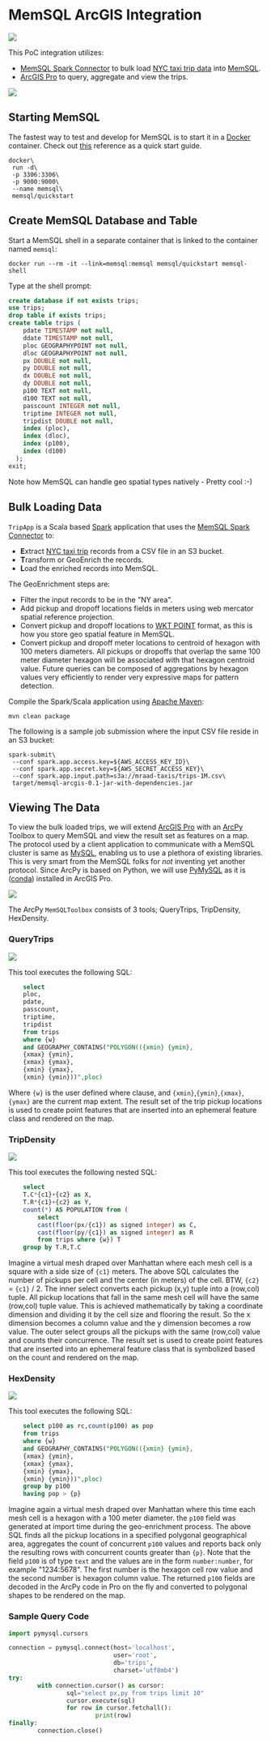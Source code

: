 # MemSQL ArcGIS Integration

![](media/Integration.png)

This PoC integration utilizes:
- [MemSQL Spark Connector](https://github.com/memsql/memsql-spark-connector) to bulk load [NYC taxi trip data](http://www.nyc.gov/html/tlc/html/about/trip_record_data.shtml) into [MemSQL](http://www.memsql.com/).
- [ArcGIS Pro](https://pro.arcgis.com/en/pro-app/) to query, aggregate and view the trips.

![](media/Pro.png)

## Starting MemSQL

The fastest way to test and develop for MemSQL is to start it in a [Docker](https://www.docker.com/) container. Check out [this](https://docs.memsql.com/docs/quick-start-with-docker) reference as a quick start guide.

```
docker\
 run -d\
 -p 3306:3306\
 -p 9000:9000\
 --name memsql\
 memsql/quickstart
```

## Create MemSQL Database and Table

Start a MemSQL shell in a separate container that is linked to the container named `memsql`:

```
docker run --rm -it --link=memsql:memsql memsql/quickstart memsql-shell
```

Type at the shell prompt:

```sql
create database if not exists trips;
use trips;
drop table if exists trips;
create table trips (
    pdate TIMESTAMP not null,
    ddate TIMESTAMP not null,
    ploc GEOGRAPHYPOINT not null,
    dloc GEOGRAPHYPOINT not null,
    px DOUBLE not null,
    py DOUBLE not null,
    dx DOUBLE not null,
    dy DOUBLE not null,
    p100 TEXT not null,
    d100 TEXT not null,
    passcount INTEGER not null,
    triptime INTEGER not null,
    tripdist DOUBLE not null,
    index (ploc),
    index (dloc),
    index (p100),
    index (d100)
  );
exit;
```

Note how MemSQL can handle geo spatial types natively - Pretty cool :-)

## Bulk Loading Data

`TripApp` is a Scala based [Spark](http://spark.apache.org/) application that uses the [MemSQL Spark Connector](https://github.com/memsql/memsql-spark-connector) to:
- **E**xtract [NYC taxi trip](http://www.nyc.gov/html/tlc/html/about/trip_record_data.shtml) records from a CSV file in an S3 bucket.
- **T**ransform or GeoEnrich the records.
- **L**oad the enriched records into MemSQL.

The GeoEnrichment steps are:
- Filter the input records to be in the "NY area".
- Add pickup and dropoff locations fields in meters using web mercator spatial reference projection.
- Convert pickup and dropoff locations to [WKT POINT](https://en.wikipedia.org/wiki/Point_(geometry)) format, as this is how you store geo spatial feature in MemSQL.
- Convert pickup and dropoff meter locations to centroid of hexagon with 100 meters diameters.  All pickups or dropoffs that overlap the same 100 meter diameter hexagon will be associated with that hexagon centroid value.  Future queries can be composed of aggregations by hexagon values very efficiently to render very expressive maps for pattern detection.

Compile the Spark/Scala application using [Apache Maven](https://maven.apache.org/):

```shell
mvn clean package
```

The following is a sample job submission where the input CSV file reside in an S3 bucket:

```shell
spark-submit\
 --conf spark.app.access.key=${AWS_ACCESS_KEY_ID}\
 --conf spark.app.secret.key=${AWS_SECRET_ACCESS_KEY}\
 --conf spark.app.input.path=s3a://mraad-taxis/trips-1M.csv\
 target/memsql-arcgis-0.1-jar-with-dependencies.jar
```

## Viewing The Data

To view the bulk loaded trips, we will extend [ArcGIS Pro](https://pro.arcgis.com/en/pro-app/) with an [ArcPy](http://pro.arcgis.com/en/pro-app/arcpy/get-started/what-is-arcpy-.htm) Toolbox to query MemSQL and view the result set as features on a map.
The protocol used by a client application to communicate with a MemSQL cluster is same as [MySQL](https://www.mysql.com/), enabling us to use a plethora of existing libraries. This is very smart from the MemSQL folks for _not_ inventing yet another protocol.  Since ArcPy is based on Python, we will use [PyMySQL](http://pymysql.readthedocs.io/en/latest/index.html) as it is ([conda](https://www.continuum.io/anaconda-overview)) installed in ArcGIS Pro.

![](media/Packages.png)

The ArcPy `MemSQLToolbox` consists of 3 tools; QueryTrips, TripDensity, HexDensity.

### QueryTrips

![](media/QueryTrips.png)

This tool executes the following SQL:

```sql
    select
    ploc,
    pdate,
    passcount,
    triptime,
    tripdist
    from trips
    where {w}
    and GEOGRAPHY_CONTAINS("POLYGON(({xmin} {ymin},
    {xmax} {ymin},
    {xmax} {ymax},
    {xmin} {ymax},
    {xmin} {ymin}))",ploc)
```

Where `{w}` is the user defined where clause, and `{xmin}`,`{ymin}`,`{xmax}`,`{ymax}` are the current map extent.
The result set of the trip pickup locations is used to create point features that are inserted into an ephemeral feature class and rendered on the map.

### TripDensity

![](media/TripDensity.png)

This tool executes the following nested SQL:

```sql
    select
    T.C*{c1}+{c2} as X,
    T.R*{c1}+{c2} as Y,
    count(*) AS POPULATION from (
        select
        cast(floor(px/{c1}) as signed integer) as C,
        cast(floor(py/{c1}) as signed integer) as R
        from trips where {w}) T
    group by T.R,T.C
```

Imagine a virtual mesh draped over Manhattan where each mesh cell is a square with a side size of `{c1}` meters.  The above SQL calculates the number of pickups per cell and the center (in meters) of the cell. BTW, `{c2}` = `{c1}` / 2.  The inner select converts each pickup (x,y) tuple into a (row,col) tuple. All pickup locations that fall in the same mesh cell will have the same (row,col) tuple value. This is achieved mathematically by taking a coordinate dimension and dividing it by the cell size and flooring the result.  So the x dimension becomes a column value and the y dimension becomes a row value.  The outer select groups all the pickups with the same (row,col) value and counts their concurrence.  The result set is used to create point features that are inserted into an ephemeral feature class that is symbolized based on the count and rendered on the map.

### HexDensity

![](media/HexDensity.png)

This tool executes the following SQL:

```sql
    select p100 as rc,count(p100) as pop
    from trips
    where {w}
    and GEOGRAPHY_CONTAINS("POLYGON(({xmin} {ymin},
    {xmax} {ymin},
    {xmax} {ymax},
    {xmin} {ymax},
    {xmin} {ymin}))",ploc)
    group by p100
    having pop > {p}
```

Imagine again a virtual mesh draped over Manhattan where this time each mesh cell is a hexagon with a 100 meter diameter. the `p100` field was generated at import time during the geo-enrichment process. The above SQL finds all the pickup locations in a specified polygonal geographical area, aggregates the count of concurrent `p100` values and reports back only the resulting rows with concurrent counts greater than `{p}`.  Note that the field `p100` is of type `text` and the values are in the form `number:number`, for example "1234:5678". The first number is the hexagon cell row value and the second number is hexagon column value. The returned `p100` fields are decoded in the ArcPy code in Pro on the fly and converted to polygonal shapes to be rendered on the map.

### Sample Query Code

```python
import pymysql.cursors

connection = pymysql.connect(host='localhost',
                             user='root',
                             db='trips',
                             charset='utf8mb4')
try:
        with connection.cursor() as cursor:
                sql="select px,py from trips limit 10"
                cursor.execute(sql)
                for row in cursor.fetchall():
                        print(row)
finally:
        connection.close()
```

